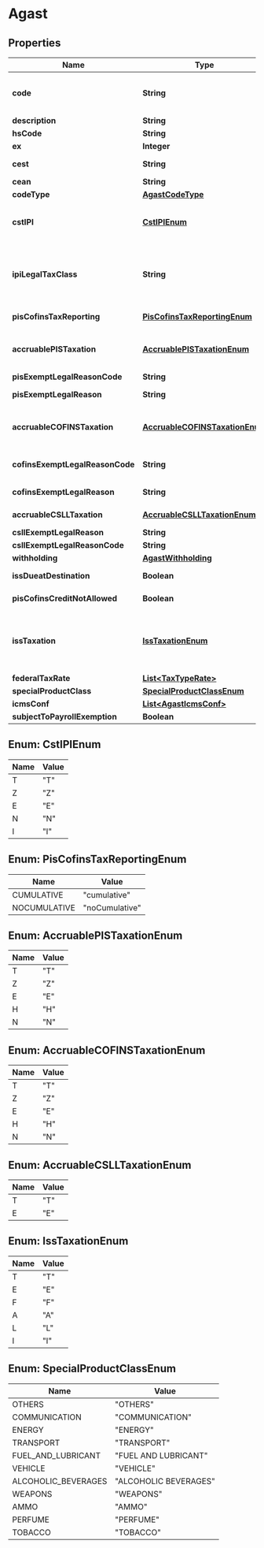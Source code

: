 
# Agast

## Properties
Name | Type | Description | Notes
------------ | ------------- | ------------- | -------------
**code** | **String** | Agast Code. AGAST (Avalara Goods and Services Types) are preset products with default tax definitions available to be used as provided or copied to create an specific comapany item. | 
**description** | **String** | Agast Description |  [optional]
**hsCode** | **String** | harmonized code, NCM or LC 116 |  [optional]
**ex** | **Integer** | hsCode Exception for IPI tax |  [optional]
**cest** | **String** | tax substitution code - Codigo especificador da Substuicao Tributaria |  [optional]
**cean** | **String** | GTIN NUMBER |  [optional]
**codeType** | [**AgastCodeType**](AgastCodeType.md) |  |  [optional]
**cstIPI** | [**CstIPIEnum**](#CstIPIEnum) | Inform if this process is subject to IPI taxation on output process - &#39;T&#39;  # TAXABLE - &#39;Z&#39;  # TAXABLE WITH RATE&#x3D;0.00 - &#39;E&#39;  # EXEMPT - &#39;N&#39;  # NO TAXABLE     - &#39;I&#39;  # IMMUNE  |  [optional]
**ipiLegalTaxClass** | **String** | Legal tax classificação for IPI (enquadramento tributário) When the process has CST IPI 52 or 54, it is mandatory to inform a Reason Code, see Anexo XIV - Código de Enquadramento Legal do IPI from  http://www.nfe.fazenda.gov.br/portal/exibirArquivo.aspx?conteudo&#x3D;mCnJajU4BKU&#x3D;  |  [optional]
**pisCofinsTaxReporting** | [**PisCofinsTaxReportingEnum**](#PisCofinsTaxReportingEnum) | when the company is Real Profit inform if this item is cumulative or no cumulative by default |  [optional]
**accruablePISTaxation** | [**AccruablePISTaxationEnum**](#AccruablePISTaxationEnum) | Inform if this item by nature is subject to PIS taxation or exempt - &#39;T&#39; # TAXABLE - &#39;Z&#39; # TAXABLE WITH RATE&#x3D;0.00 - &#39;E&#39; # EXEMPT - &#39;H&#39; # SUSPENDED - &#39;N&#39; # NO TAXABLE  |  [optional]
**pisExemptLegalReasonCode** | **String** | Reference to a tax exemption reason record ID. |  [optional]
**pisExemptLegalReason** | **String** | When specified a reason, this field holds the reason&#39;s description |  [optional]
**accruableCOFINSTaxation** | [**AccruableCOFINSTaxationEnum**](#AccruableCOFINSTaxationEnum) | Inform if this item by nature is subject to COFINS taxation or exempt - &#39;T&#39; # TAXABLE - &#39;Z&#39; # TAXABLE WITH RATE&#x3D;0.00 - &#39;E&#39; # EXEMPT - &#39;H&#39; # SUSPENDED - &#39;N&#39; # NO TAXABLE  |  [optional]
**cofinsExemptLegalReasonCode** | **String** | When exempt, taxable with zero rate, suspended, not taxable, this field informs the official code number for the exemption |  [optional]
**cofinsExemptLegalReason** | **String** | When specified a reason, this field holds the reason&#39;s description |  [optional]
**accruableCSLLTaxation** | [**AccruableCSLLTaxationEnum**](#AccruableCSLLTaxationEnum) | Inform if this item by nature is subject to CSLL taxation or exempt - &#39;T&#39; # TAXABLE - &#39;E&#39; # EXEMPT  |  [optional]
**csllExemptLegalReason** | **String** |  |  [optional]
**csllExemptLegalReasonCode** | **String** |  |  [optional]
**withholding** | [**AgastWithholding**](AgastWithholding.md) |  |  [optional]
**issDueatDestination** | **Boolean** | for service items with City Jurisdiction, inform where the ISS tax is due |  [optional]
**pisCofinsCreditNotAllowed** | **Boolean** | on Real Profit Purchase transaction, inform if this item allows tax credits when it is non-cumulative |  [optional]
**issTaxation** | [**IssTaxationEnum**](#IssTaxationEnum) | - &#39;T&#39; # TAXABLE - TRIBUTÁVEL INCLUSIVE PARA EXPORTAÇÃO&#39; - &#39;E&#39; # TAXABLE WITH EXEMPTION FOR EXPORTS - ISENTO PARA SERVIÇOS PRESTADOS AO EXTERIOR (DEFAULT) - &#39;F&#39; # EXEMPT - &#39;A&#39; # SUSPENDED FOR ADMINISTRATIVE REASON - &#39;L&#39; # SUSPENDED FOR LEGAL DECISION - &#39;I&#39; # IMMUNE  |  [optional]
**federalTaxRate** | [**List&lt;TaxTypeRate&gt;**](TaxTypeRate.md) | This is an array of tax object related to an agast. |  [optional]
**specialProductClass** | [**SpecialProductClassEnum**](#SpecialProductClassEnum) |  |  [optional]
**icmsConf** | [**List&lt;AgastIcmsConf&gt;**](AgastIcmsConf.md) | One per State |  [optional]
**subjectToPayrollExemption** | **Boolean** | Sujeito à desoneração de folha de pagamento. |  [optional]


<a name="CstIPIEnum"></a>
## Enum: CstIPIEnum
Name | Value
---- | -----
T | &quot;T&quot;
Z | &quot;Z&quot;
E | &quot;E&quot;
N | &quot;N&quot;
I | &quot;I&quot;


<a name="PisCofinsTaxReportingEnum"></a>
## Enum: PisCofinsTaxReportingEnum
Name | Value
---- | -----
CUMULATIVE | &quot;cumulative&quot;
NOCUMULATIVE | &quot;noCumulative&quot;


<a name="AccruablePISTaxationEnum"></a>
## Enum: AccruablePISTaxationEnum
Name | Value
---- | -----
T | &quot;T&quot;
Z | &quot;Z&quot;
E | &quot;E&quot;
H | &quot;H&quot;
N | &quot;N&quot;


<a name="AccruableCOFINSTaxationEnum"></a>
## Enum: AccruableCOFINSTaxationEnum
Name | Value
---- | -----
T | &quot;T&quot;
Z | &quot;Z&quot;
E | &quot;E&quot;
H | &quot;H&quot;
N | &quot;N&quot;


<a name="AccruableCSLLTaxationEnum"></a>
## Enum: AccruableCSLLTaxationEnum
Name | Value
---- | -----
T | &quot;T&quot;
E | &quot;E&quot;


<a name="IssTaxationEnum"></a>
## Enum: IssTaxationEnum
Name | Value
---- | -----
T | &quot;T&quot;
E | &quot;E&quot;
F | &quot;F&quot;
A | &quot;A&quot;
L | &quot;L&quot;
I | &quot;I&quot;


<a name="SpecialProductClassEnum"></a>
## Enum: SpecialProductClassEnum
Name | Value
---- | -----
OTHERS | &quot;OTHERS&quot;
COMMUNICATION | &quot;COMMUNICATION&quot;
ENERGY | &quot;ENERGY&quot;
TRANSPORT | &quot;TRANSPORT&quot;
FUEL_AND_LUBRICANT | &quot;FUEL AND LUBRICANT&quot;
VEHICLE | &quot;VEHICLE&quot;
ALCOHOLIC_BEVERAGES | &quot;ALCOHOLIC BEVERAGES&quot;
WEAPONS | &quot;WEAPONS&quot;
AMMO | &quot;AMMO&quot;
PERFUME | &quot;PERFUME&quot;
TOBACCO | &quot;TOBACCO&quot;



